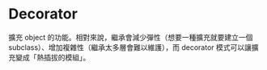 # Decorator

擴充 object 的功能。相對來說，繼承會減少彈性（想要一種擴充就要建立一個 subclass）、增加複雜性（繼承太多層會難以維護），而 decorator 模式可以讓擴充變成「熱插拔的模組」。
